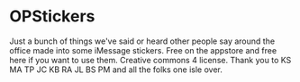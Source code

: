 # OPStickers
Just a bunch of things we've said or heard other people say around the office made into some iMessage stickers.
Free on the appstore and free here if you want to use them. Creative commons 4 license.
Thank you to
KS
MA
TP
JC
KB
RA
JL
BS
PM
and all the folks one isle over.
